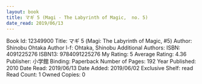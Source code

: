 ```yaml
---
layout: book
title: マギ 5 (Magi - The Labyrinth of Magic,  no. 5)
date_read: 2019/06/13
---
```


Book Id: 12349900
Title: マギ 5 (Magi: The Labyrinth of Magic, #5)
Author: Shinobu Ohtaka
Author l-f: Ohtaka, Shinobu
Additional Authors: 
ISBN: 4091225276
ISBN13: 9784091225276
My Rating: 5
Average Rating: 4.36
Publisher: 小学館
Binding: Paperback
Number of Pages: 192
Year Published: 2010
Date Read: 2019/06/13
Date Added: 2019/06/02
Exclusive Shelf: read
Read Count: 1
Owned Copies: 0


